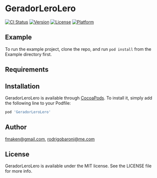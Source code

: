 # GeradorLeroLero

[![CI Status](http://img.shields.io/travis/fmaken@gmail.com/GeradorLeroLero.svg?style=flat)](https://travis-ci.org/fmaken@gmail.com/GeradorLeroLero)
[![Version](https://img.shields.io/cocoapods/v/GeradorLeroLero.svg?style=flat)](http://cocoapods.org/pods/GeradorLeroLero)
[![License](https://img.shields.io/cocoapods/l/GeradorLeroLero.svg?style=flat)](http://cocoapods.org/pods/GeradorLeroLero)
[![Platform](https://img.shields.io/cocoapods/p/GeradorLeroLero.svg?style=flat)](http://cocoapods.org/pods/GeradorLeroLero)

## Example

To run the example project, clone the repo, and run `pod install` from the Example directory first.

## Requirements

## Installation

GeradorLeroLero is available through [CocoaPods](http://cocoapods.org). To install
it, simply add the following line to your Podfile:

```ruby
pod 'GeradorLeroLero'
```

## Author

fmaken@gmail.com, rodrigobaroni@me.com

## License

GeradorLeroLero is available under the MIT license. See the LICENSE file for more info.
